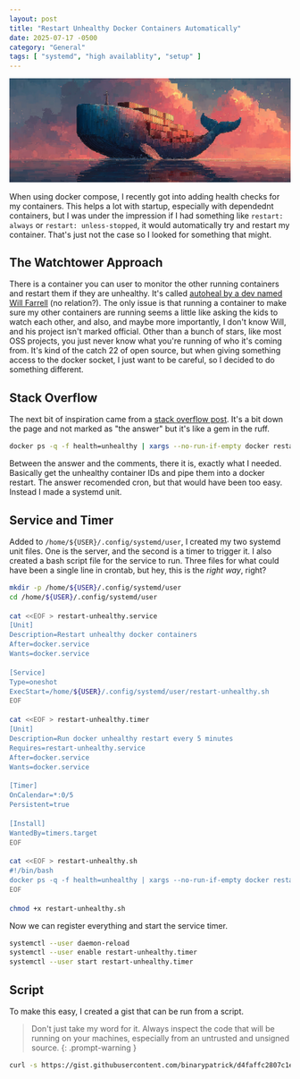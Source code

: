 ```yaml
---
layout: post
title: "Restart Unhealthy Docker Containers Automatically"
date: 2025-07-17 -0500
category: "General"
tags: [ "systemd", "high availablity", "setup" ]
---
```


![Header image of a whale with metal shipping containers on its back](/assets/img/restart-unhealthy-container/header.png)

When using docker compose, I recently got into adding health checks for my containers. This helps a lot with startup, especially with dependednt containers, but I was under the impression if I had something like `restart: always` or `restart: unless-stopped`, it would automatically try and restart my container. That's just not the case so I looked for something that might.

## The Watchtower Approach

There is a container you can user to monitor the other running containers and restart them if they are unhealthy. It's called [autoheal by a dev named Will Farrell](https://github.com/willfarrell/docker-autoheal) (no relation?). The only issue is that running a container to make sure my other containers are running seems a little like asking the kids to watch each other, and also, and maybe more importantly, I don't know Will, and his project isn't marked official. Other than a bunch of stars, like most OSS projects, you just never know what you're running of who it's coming from. It's kind of the catch 22 of open source, but when giving something access to the docker socket, I just want to be careful, so I decided to do something different.

## Stack Overflow

The next bit of inspiration came from a [stack overflow post](https://stackoverflow.com/a/74014021/4686882). It's a bit down the page and not marked as "the answer" but it's like a gem in the ruff.

```bash
docker ps -q -f health=unhealthy | xargs --no-run-if-empty docker restart
```

Between the answer and the comments, there it is, exactly what I needed. Basically get the unhealthy container IDs and pipe them into a docker restart. The answer recomended cron, but that would have been too easy. Instead I made a systemd unit.

## Service and Timer

Added to `/home/${USER}/.config/systemd/user`, I created my two systemd unit files. One is the server, and the second is a timer to trigger it. I also created a bash script file for the service to run. Three files for what could have been a single line in crontab, but hey, this is the _right way_, right?

```bash
mkdir -p /home/${USER}/.config/systemd/user
cd /home/${USER}/.config/systemd/user

cat <<EOF > restart-unhealthy.service
[Unit]
Description=Restart unhealthy docker containers
After=docker.service
Wants=docker.service

[Service]
Type=oneshot
ExecStart=/home/${USER}/.config/systemd/user/restart-unhealthy.sh
EOF

cat <<EOF > restart-unhealthy.timer
[Unit]
Description=Run docker unhealthy restart every 5 minutes
Requires=restart-unhealthy.service
After=docker.service
Wants=docker.service

[Timer]
OnCalendar=*:0/5
Persistent=true

[Install]
WantedBy=timers.target
EOF

cat <<EOF > restart-unhealthy.sh
#!/bin/bash
docker ps -q -f health=unhealthy | xargs --no-run-if-empty docker restart
EOF

chmod +x restart-unhealthy.sh
```

Now we can register everything and start the service timer.

```bash
systemctl --user daemon-reload
systemctl --user enable restart-unhealthy.timer
systemctl --user start restart-unhealthy.timer
```

## Script

To make this easy, I created a gist that can be run from a script.

> Don't just take my word for it. Always inspect the code that will be running on your machines, especially from an untrusted and unsigned source.
{: .prompt-warning }

```bash
curl -s https://gist.githubusercontent.com/binarypatrick/d4faffc2807c1e68ddf1229acb057582/raw | bash
```
